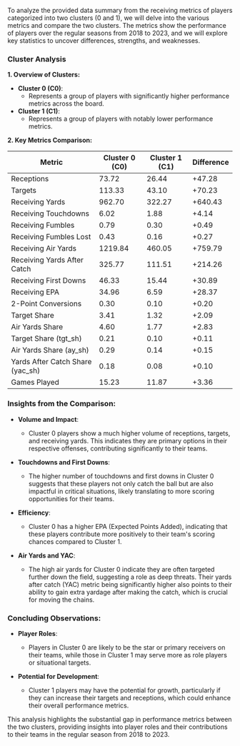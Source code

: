 To analyze the provided data summary from the receiving metrics of players categorized into two clusters (0 and 1), we will delve into the various metrics and compare the two clusters. The metrics show the performance of players over the regular seasons from 2018 to 2023, and we will explore key statistics to uncover differences, strengths, and weaknesses.

### Cluster Analysis

**1. Overview of Clusters:**

- **Cluster 0 (C0)**:
  - Represents a group of players with significantly higher performance metrics across the board.
- **Cluster 1 (C1)**:
  - Represents a group of players with notably lower performance metrics.

**2. Key Metrics Comparison:**

| Metric                         | Cluster 0 (C0)          | Cluster 1 (C1)          | Difference             |
|--------------------------------|-------------------------|-------------------------|------------------------|
| Receptions                     | 73.72                   | 26.44                   | +47.28                 |
| Targets                        | 113.33                  | 43.10                   | +70.23                 |
| Receiving Yards                | 962.70                  | 322.27                  | +640.43                |
| Receiving Touchdowns           | 6.02                    | 1.88                    | +4.14                  |
| Receiving Fumbles              | 0.79                    | 0.30                    | +0.49                  |
| Receiving Fumbles Lost         | 0.43                    | 0.16                    | +0.27                  |
| Receiving Air Yards            | 1219.84                 | 460.05                  | +759.79                |
| Receiving Yards After Catch    | 325.77                  | 111.51                  | +214.26                |
| Receiving First Downs           | 46.33                   | 15.44                   | +30.89                 |
| Receiving EPA                  | 34.96                   | 6.59                    | +28.37                 |
| 2-Point Conversions            | 0.30                    | 0.10                    | +0.20                  |
| Target Share                   | 3.41                    | 1.32                    | +2.09                  |
| Air Yards Share                | 4.60                    | 1.77                    | +2.83                  |
| Target Share (tgt_sh)         | 0.21                    | 0.10                    | +0.11                  |
| Air Yards Share (ay_sh)       | 0.29                    | 0.14                    | +0.15                  |
| Yards After Catch Share (yac_sh)| 0.18                   | 0.08                    | +0.10                  |
| Games Played                   | 15.23                   | 11.87                   | +3.36                  |

### Insights from the Comparison:

- **Volume and Impact**: 
  - Cluster 0 players show a much higher volume of receptions, targets, and receiving yards. This indicates they are primary options in their respective offenses, contributing significantly to their teams.
  
- **Touchdowns and First Downs**: 
  - The higher number of touchdowns and first downs in Cluster 0 suggests that these players not only catch the ball but are also impactful in critical situations, likely translating to more scoring opportunities for their teams.

- **Efficiency**: 
  - Cluster 0 has a higher EPA (Expected Points Added), indicating that these players contribute more positively to their team's scoring chances compared to Cluster 1.

- **Air Yards and YAC**: 
  - The high air yards for Cluster 0 indicate they are often targeted further down the field, suggesting a role as deep threats. Their yards after catch (YAC) metric being significantly higher also points to their ability to gain extra yardage after making the catch, which is crucial for moving the chains.

### Concluding Observations:

- **Player Roles**: 
  - Players in Cluster 0 are likely to be the star or primary receivers on their teams, while those in Cluster 1 may serve more as role players or situational targets.

- **Potential for Development**: 
  - Cluster 1 players may have the potential for growth, particularly if they can increase their targets and receptions, which could enhance their overall performance metrics.

This analysis highlights the substantial gap in performance metrics between the two clusters, providing insights into player roles and their contributions to their teams in the regular season from 2018 to 2023.